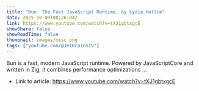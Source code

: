 ```yaml
---
title: "Bun: The Fast JavaScript Runtime, by Lydia Hallie"
date: 2025-10-09T08:26:04Z
link: https://www.youtube.com/watch?v=tXJ1gbtxgcE
showShare: false
showReadTime: false
thumbnail: images/misc.png
tags: ["youtube.com/@JetBrainsTV"]
---
```

Bun is a fast, modern JavaScript runtime. Powered by JavaScriptCore and written in Zig, it combines performance optimizations ...

- Link to article: https://www.youtube.com/watch?v=tXJ1gbtxgcE
